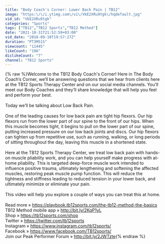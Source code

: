 ```yaml
---
title: "Body Coach's Corner: Lower Back Pain | TB12"
image: "https:\/\/i.ytimg.com\/vi\/VkE2XRu9tgk\/hqdefault.jpg"
vid_id: "VkE2XRu9tgk"
categories: "Sports"
tags: ["TB12","TB12 Sports","TB12 Method"]
date: "2021-10-31T21:52:59+03:00"
vid_date: "2018-09-10T19:57:27Z"
duration: "PT3M51S"
viewcount: "11445"
likeCount: "196"
dislikeCount: "7"
channel: "TB12 Sports"
---
```

{% raw %}Welcome to the TB12 Body Coach's Corner! Here in The Body Coach’s Corner, we’ll be answering questions that we hear from clients  here at the TB12 Sports Therapy Center and on our social media channels. You’ll meet our Body Coaches and they’ll share knowledge that will help you feel and perform your best.<br /><br />Today we’ll be talking about Low Back Pain.<br /><br />One of the leading causes for low back pain are tight hip flexors. Our hip flexors run from the lower part of our spine to the front of our hips. When this muscle becomes tight, it begins to pull on the lower part of our spine, putting increased pressure on our low back joints and discs. Our hip flexors can tighten up from repetitive use, such as running, walking, or long periods of sitting throughout the day, leaving this muscle in a shortened state. <br /><br />Here at the TB12 Sports Therapy Center, we treat low back pain with hands-on muscle pliability work, and you can help yourself make progress with at-home pliability. This is targeted deep-force muscle work intended to influence positive trauma, ultimately lengthening and softening the affected muscles, restoring peak muscle pump function. This will reduce the tightness and stiffness leading to reduced tension in your lower back, and ultimately minimize or eliminate your pain.<br /><br />This video will help you explore a couple of ways you can treat this at home.<br /><br />Read more » <a rel="nofollow" target="blank" href="https://playbook.tb12sports.com/the-tb12-method-the-basics">https://playbook.tb12sports.com/the-tb12-method-the-basics</a><br />TB12 Method mobile app » <a rel="nofollow" target="blank" href="http://bit.ly/2KqP1yL">http://bit.ly/2KqP1yL</a><br />Shop » <a rel="nofollow" target="blank" href="https://tb12sports.com/shop">https://tb12sports.com/shop</a><br />Twitter » <a rel="nofollow" target="blank" href="https://twitter.com/tb12sports">https://twitter.com/tb12sports</a> <br />Instagram » <a rel="nofollow" target="blank" href="https://www.instagram.com/tb12sports/">https://www.instagram.com/tb12sports/</a> <br />Facebook » <a rel="nofollow" target="blank" href="https://www.facebook.com/TB12sports/">https://www.facebook.com/TB12sports/</a><br />Join our Peak Performer Forum » <a rel="nofollow" target="blank" href="http://bit.ly/2JWTzte">http://bit.ly/2JWTzte</a>{% endraw %}
